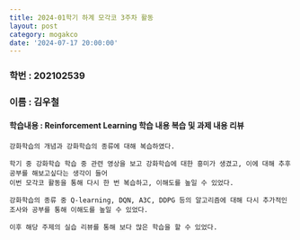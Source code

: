 ```yaml
---
title: 2024-01학기 하계 모각코 3주차 활동
layout: post
category: mogakco
date: '2024-07-17 20:00:00'
---
```


### 학번 : 202102539
### 이름 : 김우철

#### 학습내용 : Reinforcement Learning 학습 내용 복습 및 과제 내용 리뷰


```phython
강화학습의 개념과 강화학습의 종류에 대해 복습하였다.

학기 중 강화학습 학습 중 관련 영상을 보고 강화학습에 대한 흥미가 생겼고, 이에 대해 추후 공부를 해보고싶다는 생각이 들어
이번 모각코 활동을 통해 다시 한 번 복습하고, 이해도를 높일 수 있었다.

강화학습의 종류 중 Q-learning, DQN, A3C, DDPG 등의 알고리즘에 대해 다시 추가적인 조사와 공부를 통해 이해도를 높일 수 있었다.

이후 해당 주제의 실습 리뷰를 통해 보다 많은 학습을 할 수 있었다.
```
